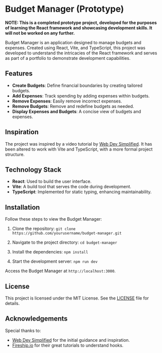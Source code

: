 # Budget Manager (Prototype)

**NOTE: This is a completed prototype project, developed for the purposes of learning the React framework and showcasing development skills. It will not be worked on any further.**

Budget Manager is an application designed to manage budgets and expenses. Created using React, Vite, and TypeScript, this project was developed to understand the intricacies of the React framework and serves as part of a portfolio to demonstrate development capabilities.

## Features

- **Create Budgets**: Define financial boundaries by creating tailored budgets.
- **Add Expenses**: Track spending by adding expenses within budgets.
- **Remove Expenses**: Easily remove incorrect expenses.
- **Remove Budgets**: Remove and redefine budgets as needed.
- **Display Expenses and Budgets**: A concise view of budgets and expenses.

## Inspiration

The project was inspired by a video tutorial by [Web Dev Simplified](https://youtu.be/yz8x71BiGXg). It has been altered to work with Vite and TypeScript, with a more formal project structure.

## Technology Stack

- **React**: Used to build the user interface.
- **Vite**: A build tool that serves the code during development.
- **TypeScript**: Implemented for static typing, enhancing maintainability.

## Installation

Follow these steps to view the Budget Manager:

1. Clone the repository:
   `git clone https://github.com/yourusername/budget-manager.git`

2. Navigate to the project directory:
   `cd budget-manager`

3. Install the dependencies:
   `npm install`

4. Start the development server:
   `npm run dev`

Access the Budget Manager at `http://localhost:3000`.

## License

This project is licensed under the MIT License. See the [LICENSE](LICENSE) file for details.

## Acknowledgements

Special thanks to:
- [Web Dev Simplified](https://youtu.be/yz8x71BiGXg) for the initial guidance and inspiration.
- [Fireship.io](https://www.youtube.com/@Fireship) for their great tutorials to understand hooks.
